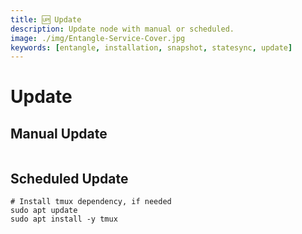 ```yaml
---
title: 🆙 Update
description: Update node with manual or scheduled.
image: ./img/Entangle-Service-Cover.jpg
keywords: [entangle, installation, snapshot, statesync, update]
---
```


# Update 

## Manual Update

```shell

```

## Scheduled Update

```shell
# Install tmux dependency, if needed
sudo apt update
sudo apt install -y tmux
```

```shell

```
